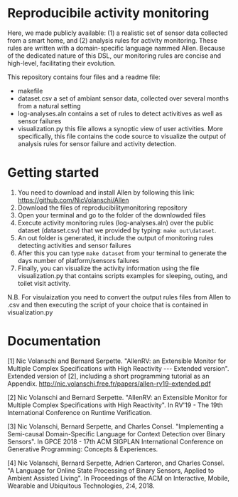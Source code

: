 # Reproducibile activity monitoring
Here, we made publicly available: (1) a realistic set of sensor data collected from a smart home, and (2) analysis rules 
for activity monitoring. These rules are written with a domain-specific language nammed Allen. Because of the dedicated nature of this DSL, 
our monitoring rules are concise and high-level, facilitating their evolution.

This repository contains four files and a readme file:
- makefile  
- dataset.csv a set of ambiant sensor data, collected over several months from a natural setting
- log-analyses.aln contains a set of rules to detect activitives as well as sensor failures 
- visualization.py this file allows a synoptic view of user activities. More specifically, this file contains the code source
to visualize the output of analysis rules for sensor failure and activity detection. 


# Getting started

1. You need to download and install Allen by following this link: https://github.com/NicVolanschi/Allen
2. Download the files of reproducibilitymonitoring repository    
3. Open your terminal and go to the folder of the downlowded files
4. Execute activity monitoring rules (log-analyses.aln) over the public dataset (dataset.csv) that we provided by typing: 
`make out\dataset`.
5. An out folder is generated, it include the output of monitoring rules detecting activities and sensor failures 
6. After this you can type `make dataset` from your terminal to generate the days number of platform/sensors failures
7. Finally, you can visualize the activity information using the file visualization.py that contains scripts examples for 
sleeping, outing, and toilet visit activity.

N.B. For visulaization you need to convert the output rules files from Allen to .csv and then executing the script of 
your choice that is contained in visualization.py 

# Documentation 

[1] Nic Volanschi and Bernard Serpette. "AllenRV: an Extensible Monitor for Multiple Complex Specifications with High Reactivity --- Extended version".
Extended version of [2], including a short programming tutorial as an Appendix.
http://nic.volanschi.free.fr/papers/allen-rv19-extended.pdf

[2] Nic Volanschi and Bernard Serpette. "AllenRV: an Extensible Monitor for Multiple Complex Specifications with High
Reactivity". In RV'19 - The 19th International Conference on Runtime Verification.

[3] Nic Volanschi, Bernard Serpette, and Charles Consel. "Implementing a Semi-causal Domain-Specific Language for 
Context Detection over Binary Sensors". In GPCE 2018 - 17th ACM SIGPLAN International Conference on 
Generative Programming: Concepts & Experiences.

[4] Nic Volanschi, Bernard Serpette, Adrien Carteron, and Charles Consel. 
"A Language for Online State Processing of Binary Sensors, Applied to Ambient Assisted Living". In Proceedings of the ACM on Interactive, Mobile, Wearable and Ubiquitous Technologies, 2:4, 2018.